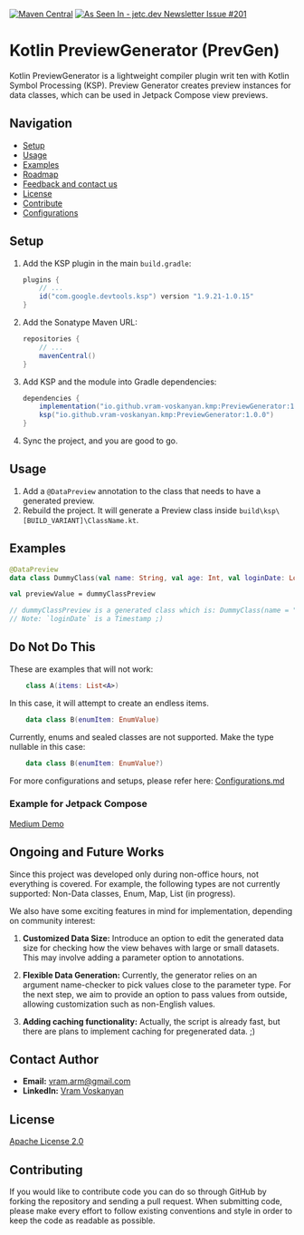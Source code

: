 [![Maven Central](https://img.shields.io/maven-central/v/io.github.vram-voskanyan.kmp/PreviewGenerator)](https://central.sonatype.com/artifact/io.github.vram-voskanyan.kmp/PreviewGenerator)
<a href="https://jetc.dev/issues/201.html"><img src="https://img.shields.io/badge/As_Seen_In-jetc.dev_Newsletter_Issue_%23201-blue?logo=Jetpack+Compose&amp;logoColor=white" alt="As Seen In - jetc.dev Newsletter Issue #201"></a>

# Kotlin PreviewGenerator (PrevGen)

Kotlin PreviewGenerator is a lightweight compiler plugin writ ten with Kotlin Symbol Processing (KSP). Preview Generator creates preview instances for data classes, which can be used in Jetpack Compose view previews.

## Navigation
- [Setup](#setup)
- [Usage](#usage)
- [Examples](#examples)
- [Roadmap](#ongoing-and-future-works)
- [Feedback and contact us](#contact-author)
- [License](#license)
- [Contribute](#contributing)
- [Configurations](configuration.md)

## Setup

1. Add the KSP plugin in the main `build.gradle`:

    ```gradle
    plugins {
        // ...
        id("com.google.devtools.ksp") version "1.9.21-1.0.15"
    }
    ```

2. Add the Sonatype Maven URL:

    ```gradle
    repositories {
        // ...
        mavenCentral()
    }
    ```

3. Add KSP and the module into Gradle dependencies:

    ```gradle
    dependencies {
        implementation("io.github.vram-voskanyan.kmp:PreviewGenerator:1.0.0") // take latest from Maven central
        ksp("io.github.vram-voskanyan.kmp:PreviewGenerator:1.0.0")
    }
    ```

4. Sync the project, and you are good to go.

## Usage

1. Add a `@DataPreview` annotation to the class that needs to have a generated preview.
2. Rebuild the project. It will generate a Preview class inside `build\ksp\[BUILD_VARIANT]\ClassName.kt`.

## Examples

```kotlin
@DataPreview
data class DummyClass(val name: String, val age: Int, val loginDate: Long)

val previewValue = dummyClassPreview  

// dummyClassPreview is a generated class which is: DummyClass(name = "Ryan", age = 85, loginDate = 1705600601029)
// Note: `loginDate` is a Timestamp ;)
```

## Do Not Do This
These are examples that will not work:
```kotlin
    class A(items: List<A>)
```
In this case, it will attempt to create an endless items.
```kotlin
    data class B(enumItem: EnumValue)
```
Currently, enums and sealed classes are not supported. Make the type nullable in this case:
```kotlin
    data class B(enumItem: EnumValue?)
```

For more configurations and setups, please refer here: [Configurations.md](configuration.md)

### Example for Jetpack Compose
[Medium Demo](https://medium.com/picsart-engineering/preview-jetpack-compose-views-in-seconds-previewgenerator-lib-59a7520085dd)

## Ongoing and Future Works

Since this project was developed only during non-office hours, not everything is covered. For example, the following types are not currently supported: Non-Data classes, Enum, Map, List (in progress).

We also have some exciting features in mind for implementation, depending on community interest:

1. **Customized Data Size:** Introduce an option to edit the generated data size for checking how the view behaves with large or small datasets. This may involve adding a parameter option to annotations.

2. **Flexible Data Generation:** Currently, the generator relies on an argument name-checker to pick values close to the parameter type. For the next step, we aim to provide an option to pass values from outside, allowing customization such as non-English values.

3. **Adding caching functionality:** Actually, the script is already fast, but there are plans to implement caching for pregenerated data. ;)

## Contact Author 
- **Email:** [vram.arm@gmail.com](mailto:vram.arm@gmail.com)
- **LinkedIn:** [Vram Voskanyan](https://www.linkedin.com/in/vram-voskanyan-146b6198/)

## License

[Apache License 2.0](https://www.apache.org/licenses/LICENSE-2.0)

## Contributing

If you would like to contribute code you can do so through GitHub by forking the repository and sending a pull request.
When submitting code, please make every effort to follow existing conventions and style in order to keep the code as readable as possible.

